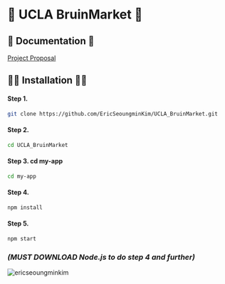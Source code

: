 
# 🤝 UCLA BruinMarket 🤝 

## 📝 Documentation 📝

[Project Proposal](https://docs.google.com/document/d/153SG_c-b2jPUeQPYvu6sdDVM08W_Pq8JH2Jua1BsYVo/edit)


## 👨‍💻 Installation 👨‍💻 
#### Step 1.
``` bash
git clone https://github.com/EricSeoungminKim/UCLA_BruinMarket.git
```
#### Step 2. 
``` bash
cd UCLA_BruinMarket
```
#### Step 3. cd my-app
``` bash
cd my-app
```
#### Step 4. 
``` bash
npm install
```
#### Step 5. 
``` bash
npm start
```

### _(MUST DOWNLOAD Node.js to do step 4 and further)_

<p><img align="left" src="https://github-readme-stats.vercel.app/api/top-langs?username=ericseoungminkim&show_icons=true&locale=en&layout=compact" alt="ericseoungminkim" /></p>
